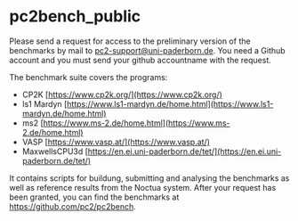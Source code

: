 # pc2bench_public

Please send a request for access to the preliminary version of the benchmarks by mail to pc2-support@uni-paderborn.de. You need a Github account and you must send your github accountname with the request.

The benchmark suite covers the programs:
* CP2K [https://www.cp2k.org/](https://www.cp2k.org/)
* ls1 Mardyn [https://www.ls1-mardyn.de/home.html](https://www.ls1-mardyn.de/home.html)
* ms2 [https://www.ms-2.de/home.html](https://www.ms-2.de/home.html)
* VASP [https://www.vasp.at/](https://www.vasp.at/)
* MaxwellsCPU3d [https://en.ei.uni-paderborn.de/tet/](https://en.ei.uni-paderborn.de/tet/)

It contains scripts for buildung, submitting and analysing the benchmarks as well as reference results from the Noctua system.
After your request has been granted, you can find the benchmarks at https://github.com/pc2/pc2bench.
